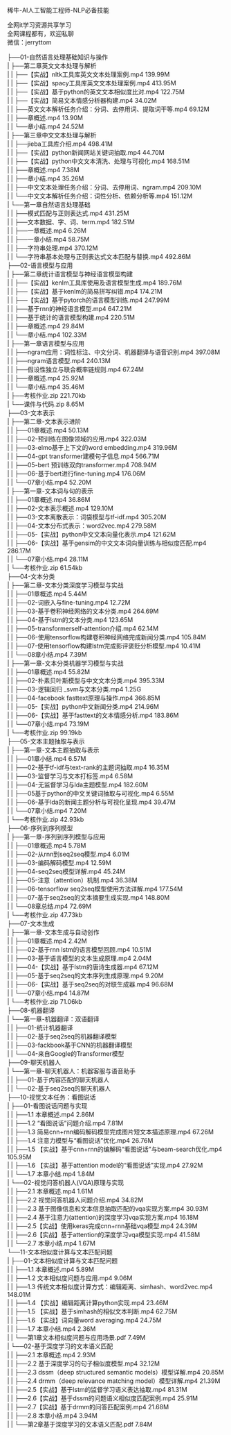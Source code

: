 稀牛-AI人工智能工程师-NLP必备技能

全网it学习资源共享学习<br>全网课程都有，欢迎私聊<br>微信：jerryttom<br>

├──01-自然语言处理基础知识与操作<br> | ├──第二章英文文本处理与解析<br> | | ├──【实战】nltk工具库英文文本处理案例.mp4 139.99M<br> | | ├──【实战】spacy工具库英文文本处理案例.mp4 413.95M<br> | | ├──【实战】基于python的英文文本相似度比对.mp4 122.75M<br> | | ├──【实战】简易文本情感分析器构建.mp4 34.02M<br> | | ├──英文文本解析任务介绍：分词、去停用词、提取词干等.mp4 69.12M<br> | | ├──章概述.mp4 13.90M<br> | | └──章小结.mp4 24.52M<br> | ├──第三章中文文本处理与解析<br> | | ├──jieba工具库介绍.mp4 498.41M<br> | | ├──【实战】python新闻网站关键词抽取.mp4 44.70M<br> | | ├──【实战】python中文文本清洗、处理与可视化.mp4 168.51M<br> | | ├──章概述.mp4 7.38M<br> | | ├──章小结.mp4 35.26M<br> | | ├──中文文本处理任务介绍：分词、去停用词、ngram.mp4 209.10M<br> | | └──中文文本解析任务介绍：词性分析、依赖分析等.mp4 151.12M<br> | └──第一章自然语言处理基础<br> | | ├──模式匹配与正则表达式.mp4 431.25M<br> | | ├──文本数据、字、词、term.mp4 182.51M<br> | | ├──一章概述.mp4 6.26M<br> | | ├──一章小结.mp4 58.75M<br> | | ├──字符串处理.mp4 370.12M<br> | | └──字符串基本处理与正则表达式文本匹配与替换.mp4 492.86M<br> ├──02-语言模型与应用<br> | ├──第二章统计语言模型与神经语言模型构建<br> | | ├──【实战】kenlm工具库使用及语言模型生成.mp4 189.76M<br> | | ├──【实战】基于kenlm的简易拼写纠错.mp4 174.21M<br> | | ├──【实战】基于pytorch的语言模型训练.mp4 247.99M<br> | | ├──基于rnn的神经语言模型.mp4 647.21M<br> | | ├──基于统计的语言模型构建.mp4 220.51M<br> | | ├──章概述.mp4 29.84M<br> | | └──章小结.mp4 102.33M<br> | ├──第一章语言模型与应用<br> | | ├──ngram应用：词性标注、中文分词、机器翻译与语音识别.mp4 397.08M<br> | | ├──ngram语言模型.mp4 240.13M<br> | | ├──假设性独立与联合概率链规则.mp4 67.24M<br> | | ├──章概述.mp4 25.92M<br> | | └──章小结.mp4 35.46M<br> | ├──考核作业.zip 221.70kb<br> | └──课件与代码.zip 8.65M<br> ├──03-文本表示<br> | ├──第二章-文本表示进阶<br> | | ├──01章概述.mp4 50.13M<br> | | ├──02-预训练在图像领域的应用.mp4 322.03M<br> | | ├──03-elmo基于上下文的word embedding.mp4 319.96M<br> | | ├──04-gpt transformer建模句子信息.mp4 566.71M<br> | | ├──05-bert 预训练双向transformer.mp4 708.94M<br> | | ├──06-基于bert进行fine-tuning.mp4 176.06M<br> | | └──07章小结.mp4 52.20M<br> | ├──第一章-文本词与句的表示<br> | | ├──01章概述.mp4 36.86M<br> | | ├──02-文本表示概述.mp4 129.10M<br> | | ├──03-文本离散表示：词袋模型与tf-idf.mp4 305.20M<br> | | ├──04-文本分布式表示：word2vec.mp4 279.58M<br> | | ├──05-【实战】python中文文本向量化表示.mp4 121.62M<br> | | ├──06-【实战】基于gensim的中文文本词向量训练与相似度匹配.mp4 286.17M<br> | | └──07章小结.mp4 28.11M<br> | └──考核作业.zip 61.54kb<br> ├──04-文本分类<br> | ├──第二章-文本分类深度学习模型与实战<br> | | ├──01章概述.mp4 5.44M<br> | | ├──02-词嵌入与fine-tuning.mp4 12.72M<br> | | ├──03-基于卷积神经网络的文本分类.mp4 264.69M<br> | | ├──04-基于lstm的文本分类.mp4 123.65M<br> | | ├──05-transformerself-attention介绍.mp4 62.14M<br> | | ├──06-使用tensorflow构建卷积神经网络完成新闻分类.mp4 105.84M<br> | | ├──07-使用tensorflow构建lstm完成影评褒贬分析模型.mp4 10.41M<br> | | └──08章小结.mp4 7.39M<br> | ├──第一章-文本分类机器学习模型与实战<br> | | ├──01章概述.mp4 55.82M<br> | | ├──02-朴素贝叶斯模型与中文文本分类.mp4 395.33M<br> | | ├──03-逻辑回归 _svm与文本分类.mp4 1.25G<br> | | ├──04-facebook fasttext原理与操作.mp4 366.85M<br> | | ├──05-【实战】python中文新闻分类.mp4 214.96M<br> | | ├──06-【实战】基于fasttext的文本情感分析.mp4 183.86M<br> | | └──07章小结.mp4 73.19M<br> | └──考核作业.zip 99.19kb<br> ├──05-文本主题抽取与表示<br> | ├──第一章-文本主题抽取与表示<br> | | ├──01章小结.mp4 6.57M<br> | | ├──02-基于tf-idf与text-rank的主题词抽取.mp4 16.35M<br> | | ├──03-监督学习与文本打标签.mp4 6.58M<br> | | ├──04-无监督学习与lda主题模型.mp4 182.60M<br> | | ├──05基于python的中文关键词抽取与可视化.mp4 6.55M<br> | | ├──06-基于lda的新闻主题分析与可视化呈现.mp4 39.47M<br> | | └──07章小结.mp4 7.20M<br> | └──考核作业.zip 42.93kb<br> ├──06-序列到序列模型<br> | ├──第一章-序列到序列模型与应用<br> | | ├──01章概述.mp4 5.78M<br> | | ├──02-从rnn到seq2seq模型.mp4 6.01M<br> | | ├──03-编码解码模型.mp4 12.59M<br> | | ├──04-seq2seq模型详解.mp4 45.24M<br> | | ├──05-注意（attention）机制.mp4 36.38M<br> | | ├──06-tensorflow seq2seq模型使用方法详解.mp4 177.54M<br> | | ├──07-基于seq2seq的文本摘要生成实现.mp4 148.80M<br> | | └──08章总结.mp4 72.69M<br> | └──考核作业.zip 47.73kb<br> ├──07-文本生成<br> | ├──第一章-文本生成与自动创作<br> | | ├──01章概述.mp4 2.42M<br> | | ├──02-基于rnn lstm的语言模型回顾.mp4 10.51M<br> | | ├──03-基于语言模型的文本生成原理.mp4 2.04M<br> | | ├──04-【实战】基于lstm的唐诗生成器.mp4 67.12M<br> | | ├──05-基于seq2seq的文本序列生成原理.mp4 9.20M<br> | | ├──06-【实战】基于seq2seq的对联生成器.mp4 96.68M<br> | | └──07章小结.mp4 14.87M<br> | └──考核作业.zip 71.06kb<br> ├──08-机器翻译<br> | └──第一章-机器翻译：双语翻译<br> | | ├──01-统计机器翻译<br> | | ├──02-基于seq2seq的机器翻译模型<br> | | ├──03-fackbook基于CNN的机器翻译模型<br> | | └──04-来自Google的Transformer模型<br> ├──09-聊天机器人<br> | └──第一章-聊天机器人：机器客服与语音助手<br> | | ├──01-基于内容匹配的聊天机器人<br> | | └──02-基于seq2seq的聊天机器人<br> ├──10-视觉文本任务：看图说话<br> | ├──01-看图说话问题与实现<br> | | ├──1.1 本章概述.mp4 2.86M<br> | | ├──1.2 “看图说话”问题介绍.mp4 7.81M<br> | | ├──1.3 简易cnn+rnn编码解码模型完成图片短文本描述原理.mp4 67.26M<br> | | ├──1.4 注意力模型与“看图说话”优化.mp4 26.76M<br> | | ├──1.5 【实战】基于cnn+rnn的编解码“看图说话”与beam-search优化.mp4 105.95M<br> | | ├──1.6 【实战】基于attention model的“看图说话”实现.mp4 27.92M<br> | | └──1.7 本章小结.mp4 1.84M<br> | └──02-视觉问答机器人(VQA)原理与实现<br> | | ├──2.1 本章概述.mp4 1.61M<br> | | ├──2.2 视觉问答机器人问题介绍.mp4 34.82M<br> | | ├──2.3 基于图像信息和文本信息抽取匹配的vqa实现方案.mp4 30.93M<br> | | ├──2.4 基于注意力(attention)的深度学习vqa实现方案.mp4 16.18M<br> | | ├──2.5【实战】使用keras完成cnn+rnn基础vqa模型.mp4 24.39M<br> | | ├──2.6【实战】基于attention的深度学习vqa模型实现.mp4 41.58M<br> | | └──2.7 本章小结.mp4 1.67M<br> └──11-文本相似度计算与文本匹配问题<br> | ├──01-文本相似度计算与文本匹配问题<br> | | ├──1.1 本章概述.mp4 5.89M<br> | | ├──1.2 文本相似度问题与应用.mp4 9.06M<br> | | ├──1.3 传统文本相似度计算方式：编辑距离、simhash、word2vec.mp4 148.01M<br> | | ├──1.4 【实战】编辑距离计算python实现.mp4 23.46M<br> | | ├──1.5 【实战】基于simhash的相似文本判断.mp4 62.75M<br> | | ├──1.6 【实战】词向量word averaging.mp4 24.75M<br> | | ├──1.7 本章小结.mp4 2.36M<br> | | └──第1章文本相似度问题与应用场景.pdf 7.49M<br> | └──02-基于深度学习的文本语义匹配<br> | | ├──2.1 本章概述.mp4 2.93M<br> | | ├──2.2 基于深度学习的句子相似度模型.mp4 32.12M<br> | | ├──2.3 dssm（deep structured semantic models）模型详解.mp4 20.85M<br> | | ├──2.4 drmm（deep relevance matching model）模型详解.mp4 21.39M<br> | | ├──2.5【实战】基于lstm的监督学习语义表达抽取.mp4 81.31M<br> | | ├──2.6【实战】基于dssm的问题语义相似度匹配案例.mp4 25.91M<br> | | ├──2.7【实战】基于drmm的问答匹配案例.mp4 21.68M<br> | | ├──2.8 本章小结.mp4 3.94M<br> | | └──第2章基于深度学习的文本语义匹配.pdf 7.84M